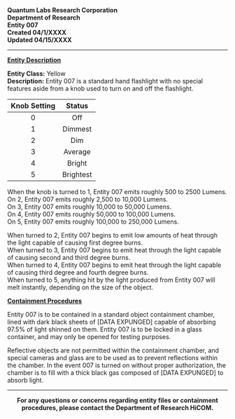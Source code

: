 **Quantum Labs Research Corporation** </br>
**Department of Research** </br>
**Entity 007** </br>
**Created 04/1/XXXX** </br>
**Updated 04/15/XXXX** </br>

---

**<ins>Entity Description</ins>**

**Entity Class:** Yellow </br>
**Description:** Entity 007 is a standard hand flashlight with no special features aside from a knob used to turn on and off the flashlight.

| **Knob Setting** | **Status** |
|:---:|:---:|
| 0 | Off |
| 1 | Dimmest |
| 2 | Dim |
| 3 | Average |
| 4 | Bright |
| 5 | Brightest |

When the knob is turned to 1, Entity 007 emits roughly 500 to 2500 Lumens.  
On 2, Entity 007 emits roughly 2,500 to 10,000 Lumens.  
On 3, Entity 007 emits roughly 10,000 to 50,000 Lumens.  
On 4, Entity 007 emits roughly 50,000 to 100,000 Lumens.  
On 5, Entity 007 emits roughly 100,000 to 250,000 Lumens.

When turned to 2, Entity 007 begins to emit low amounts of heat through the light capable of causing first degree burns.  
When turned to 3, Entity 007 begins to emit heat through the light capable of causing second and third degree burns.  
When turned to 4, Entity 007 begins to emit heat through the light capable of causing third degree and fourth degree burns.  
When turned to 5, anything hit by the light produced from Entity 007 will melt instantly, depending on the size of the object.


**<ins>Containment Procedures</ins>** 

Entity 007 is to be contained in a standard object containment chamber, lined with dark black sheets of [DATA EXPUNGED] capable of absorbing 97.5% of light shinned on them. Entity 007 is to be locked in a glass container, and may only be opened for testing purposes.

Reflective objects are not permitted within the containment chamber, and special cameras and glass are to be used as to prevent reflections within the chamber. In the event 007 is turned on without proper authorization, the chamber is to fill with a thick black gas composed of [DATA EXPUNGED] to absorb light.

---

<p align="center">
  <b>For any questions or concerns regarding entity files or containment procedures, please contact the Department of Research HiCOM.</b>
</p>
